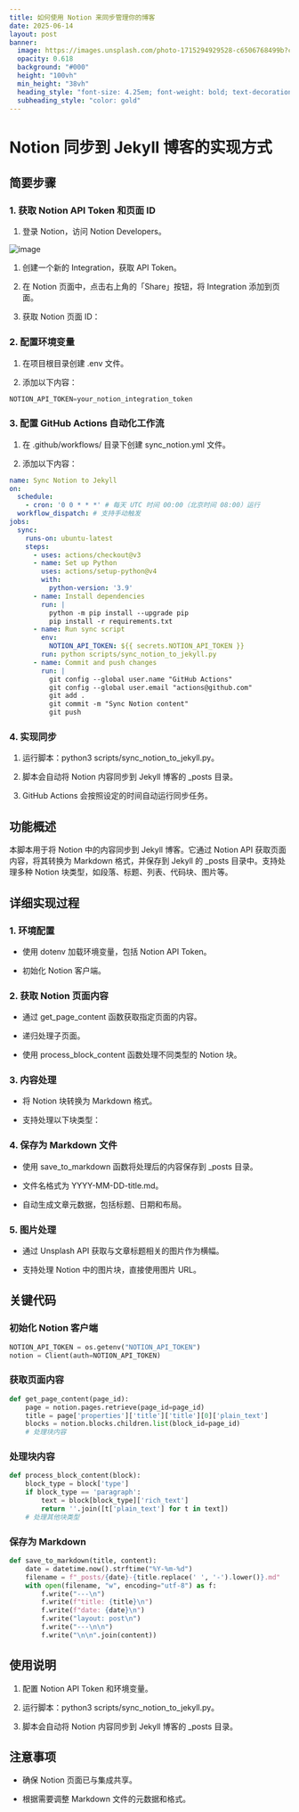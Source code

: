 ```yaml
---
title: 如何使用 Notion 来同步管理你的博客
date: 2025-06-14
layout: post
banner:
  image: https://images.unsplash.com/photo-1715294929528-c6506768499b?crop=entropy&cs=tinysrgb&fit=max&fm=jpg&ixid=M3w2OTIwMzJ8MHwxfHJhbmRvbXx8fHx8fHx8fDE3NDk5MTgzMTB8&ixlib=rb-4.1.0&q=80&w=1080
  opacity: 0.618
  background: "#000"
  height: "100vh"
  min_height: "38vh"
  heading_style: "font-size: 4.25em; font-weight: bold; text-decoration: underline"
  subheading_style: "color: gold"
---
```


# Notion 同步到 Jekyll 博客的实现方式

## 简要步骤

### 1. 获取 Notion API Token 和页面 ID

1. 登录 Notion，访问 Notion Developers。

![image](https://prod-files-secure.s3.us-west-2.amazonaws.com/a7a0cc5a-89b9-4cda-8686-1fba0ca52f40/d19c1afe-dea5-4312-9333-786b0ba83054/image.png?X-Amz-Algorithm=AWS4-HMAC-SHA256&X-Amz-Content-Sha256=UNSIGNED-PAYLOAD&X-Amz-Credential=ASIAZI2LB466WWA4ZTQH%2F20250614%2Fus-west-2%2Fs3%2Faws4_request&X-Amz-Date=20250614T162510Z&X-Amz-Expires=3600&X-Amz-Security-Token=IQoJb3JpZ2luX2VjEEgaCXVzLXdlc3QtMiJHMEUCIQCElAqDaO7GSD%2BKtVXzXV8EhWqY4DXKVGHgAq3oTxzoKgIgfDDcufzjQ%2FjQFn9VJpD3UUbrzCNRYklu%2BBmbqb2Pgqkq%2FwMIMRAAGgw2Mzc0MjMxODM4MDUiDCqxcdcd%2FAk1DL43GyrcAznb772hoITJc0nqKq6FSDuK65hM%2FctqSOyWsMKmq2fdSvU8STHB0XRIfwZtTUVClkvWa%2BZvtFVFDGTrLv3Yi9WnXfkthGtRdaqSNR8AN%2FV%2Bo2SM6fsb5XC3mGwRiMg8cvDRWvc4B%2FhPH5pDDSLjo8c%2FWDb3F7d3rtEQs9u4tQwgN%2Bn85V3xM6hg9et0h1gfY5%2BYd77rKYOJICtZ4%2BMmRCpV3idqjEdy%2BiQhSwcKC8VnTmSwPT7IMyFIC0zAWO8WKZEMRRWKpAdfooKmuHgxSljaPowg0E%2FlYY5LjzBrxbwvRPM8bIfUkw7n1Nx5NdUh%2BQ6H3KU27bv5OxARCuYTOCfjBoD0DqJEYlqIwpVHidnpSIKtJ%2BhccQeXzzYzukr2B1WGjW9kbp8W1ovltsVMXIzyeSZJu%2FNBOrC02WXUZ%2BZR4kvzKS%2FY%2F%2FuWbScMfT0AUBS1PYKrFv7CKCUG%2FaCvXBireuXksKQAGFFrX5HXQ7wM2n9sQrXMltIz3PxzIECsLkvyV2Wqnj%2B5i%2BZIBJ7ySZI%2Bf5KmydoEIABAq67e6zeyqV1%2BHYvOpx4Zj0e0h8IJ5iQLoS75vBRCr8wjXkwk%2F3n1eXKmqtB%2FtKyldDApF3S5HNHdKKLUAco5fQ4pMMm6tsIGOqUBP%2B6xijQf%2ByrZy1zhuvQyIgJPrFCATh6IZbi0yq92SCtXRqyNgZq%2BFWCP%2B16Z5RFkbWMezn1o14L3ZkcM1heKic8OnnzTHw4uQ9VfU7KAl1H41i4y7UkAKh9l%2BDIVzNuH9uVl2u4FimjQrUuhjn%2BZ7LfCk4skLlG5iZrT6w1eV4tYAhxMXowK7SLAMLejptEYISKueKiwnG%2Bx5m9e9e5lMSpBukV0&X-Amz-Signature=16a696880e4743fb69408852d6ee16cfe320d5fbd2de601eea5d7b4461fb8333&X-Amz-SignedHeaders=host&x-amz-checksum-mode=ENABLED&x-id=GetObject)

1. 创建一个新的 Integration，获取 API Token。

1. 在 Notion 页面中，点击右上角的「Share」按钮，将 Integration 添加到页面。

1. 获取 Notion 页面 ID：


### 2. 配置环境变量

1. 在项目根目录创建 .env 文件。

1. 添加以下内容：

```javascript
NOTION_API_TOKEN=your_notion_integration_token
```

### 3. 配置 GitHub Actions 自动化工作流

1. 在 .github/workflows/ 目录下创建 sync_notion.yml 文件。

1. 添加以下内容：

```yaml
name: Sync Notion to Jekyll
on:
  schedule:
    - cron: '0 0 * * *' # 每天 UTC 时间 00:00（北京时间 08:00）运行
  workflow_dispatch: # 支持手动触发
jobs:
  sync:
    runs-on: ubuntu-latest
    steps:
      - uses: actions/checkout@v3
      - name: Set up Python
        uses: actions/setup-python@v4
        with:
          python-version: '3.9'
      - name: Install dependencies
        run: |
          python -m pip install --upgrade pip
          pip install -r requirements.txt
      - name: Run sync script
        env:
          NOTION_API_TOKEN: ${{ secrets.NOTION_API_TOKEN }}
        run: python scripts/sync_notion_to_jekyll.py
      - name: Commit and push changes
        run: |
          git config --global user.name "GitHub Actions"
          git config --global user.email "actions@github.com"
          git add .
          git commit -m "Sync Notion content"
          git push
```

### 4. 实现同步

1. 运行脚本：python3 scripts/sync_notion_to_jekyll.py。

1. 脚本会自动将 Notion 内容同步到 Jekyll 博客的 _posts 目录。

1. GitHub Actions 会按照设定的时间自动运行同步任务。

## 功能概述

本脚本用于将 Notion 中的内容同步到 Jekyll 博客。它通过 Notion API 获取页面内容，将其转换为 Markdown 格式，并保存到 Jekyll 的 _posts 目录中。支持处理多种 Notion 块类型，如段落、标题、列表、代码块、图片等。

## 详细实现过程

### 1. 环境配置

- 使用 dotenv 加载环境变量，包括 Notion API Token。

- 初始化 Notion 客户端。

### 2. 获取 Notion 页面内容

- 通过 get_page_content 函数获取指定页面的内容。

- 递归处理子页面。

- 使用 process_block_content 函数处理不同类型的 Notion 块。

### 3. 内容处理

- 将 Notion 块转换为 Markdown 格式。

- 支持处理以下块类型：


### 4. 保存为 Markdown 文件

- 使用 save_to_markdown 函数将处理后的内容保存到 _posts 目录。

- 文件名格式为 YYYY-MM-DD-title.md。

- 自动生成文章元数据，包括标题、日期和布局。

### 5. 图片处理

- 通过 Unsplash API 获取与文章标题相关的图片作为横幅。

- 支持处理 Notion 中的图片块，直接使用图片 URL。

## 关键代码

### 初始化 Notion 客户端

```python
NOTION_API_TOKEN = os.getenv("NOTION_API_TOKEN")
notion = Client(auth=NOTION_API_TOKEN)
```

### 获取页面内容

```python
def get_page_content(page_id):
    page = notion.pages.retrieve(page_id=page_id)
    title = page['properties']['title']['title'][0]['plain_text']
    blocks = notion.blocks.children.list(block_id=page_id)
    # 处理块内容
```

### 处理块内容

```python
def process_block_content(block):
    block_type = block['type']
    if block_type == 'paragraph':
        text = block[block_type]['rich_text']
        return ''.join([t['plain_text'] for t in text])
    # 处理其他块类型
```

### 保存为 Markdown

```python
def save_to_markdown(title, content):
    date = datetime.now().strftime("%Y-%m-%d")
    filename = f"_posts/{date}-{title.replace(' ', '-').lower()}.md"
    with open(filename, "w", encoding="utf-8") as f:
        f.write("---\n")
        f.write(f"title: {title}\n")
        f.write(f"date: {date}\n")
        f.write("layout: post\n")
        f.write("---\n\n")
        f.write("\n\n".join(content))
```

## 使用说明

1. 配置 Notion API Token 和环境变量。

1. 运行脚本：python3 scripts/sync_notion_to_jekyll.py。

1. 脚本会自动将 Notion 内容同步到 Jekyll 博客的 _posts 目录。

## 注意事项

- 确保 Notion 页面已与集成共享。

- 根据需要调整 Markdown 文件的元数据和格式。